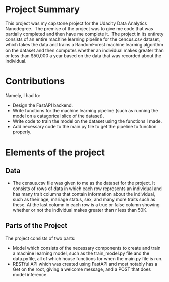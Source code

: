 # Project Summary
This project was my capstone project for the Udacity Data Analytics Nanodegree. 
The premise of the project was to give me code that was partially completed and then have me complete it. 
The project in its entirety consists of an entire machine learning pipeline for the cencus.csv dataset, which takes the data and trains a RandomForest machine learning algorithm on the dataset and then computes whether an individual makes greater than or less than $50,000 a year based on the data that was recorded about the individual.



# Contributions 
Namely, I had to:
* Design the FastAPI backend.
* Write functions for the machine learning pipeline (such as running the model on a catagorical slice of the dataset).
* Write code to train the model on the dataset using the functions I made.
* Add necessary code to the main.py file to get the pipeline to function properly.



# Elements of the project

## Data
* The census.csv file was given to me as the dataset for the project. It consists of rows of data in which each row represents an individual and has many trait columns that contain information about the individual, such as their age, mariage status, sex, and many more traits such as these. At the last column in each row is a true or false column showing whether or not the individual makes greater than r less than 50K.


## Parts of the Project
The project consists of two parts:
* Model which consists of the necessary components to create and train a machine learning model, such as the train_model.py file and the 
 data.pyfile, all of which house functions for when the main.py file is run.
* RESTful API which was created using FastAPI and most notably has a Get on the root, giving a welcome message, and a POST that does model inference.
